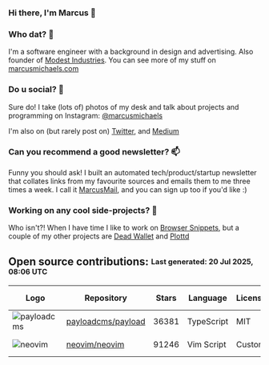 ### Hi there, I'm Marcus 👋

### Who dat? 🤔
I'm a software engineer with a background in design and advertising. Also founder of [Modest Industries](https://modestindustries.co). You can see more of my stuff on [marcusmichaels.com](https://marcusmichaels.com)

### Do u social? 👯
Sure do! I take (lots of) photos of my desk and talk about projects and programming on Instagram: [@marcusmichaels](https://instagram.com/marcusmichaels)

I'm also on (but rarely post on) [Twitter](https://twitter.com/marcusmichaels), and [Medium](https://medium.com/@marcusmichaels)

### Can you recommend a good newsletter? 📫 
Funny you should ask! I built an automated tech/product/startup newsletter that collates links from my favourite sources and emails them to me three times a week. I call it [MarcusMail](https://bit.ly/marcus-mail), and you can sign up too if you'd like :)

### Working on any cool side-projects? 🚀
Who isn't?! When I have time I like to work on [Browser Snippets](https://browsersnippets.com), but a couple of my other projects are [Dead Wallet](https://deadwallet.com) and [Plottd](https://plottd.com)

<!--
**marcusmichaels/marcusmichaels** is a ✨ _special_ ✨ repository because its `README.md` (this file) appears on your GitHub profile.

The CONTRIBUTIONS START / END section is a fun script that runs every day and adds any external contibutions I've made. Check the /scripts folder.
-->

<!-- CONTRIBUTIONS START -->

## Open source contributions: <sub><sup>Last generated: 20 Jul 2025, 08:06 UTC</sup></sub>

| Logo | Repository | Stars | Language | License | Website | Last Contribution |
|------|------------|---------|-------------|-------------|-------------|----------------------|
| ![payloadcms](https://avatars.githubusercontent.com/u/62968818?s=60) | [payloadcms/payload](https://github.com/payloadcms/payload) | 36381 | TypeScript | MIT | [payloadcms.com](https://payloadcms.com) | Jun 22, 2025 |
| ![neovim](https://avatars.githubusercontent.com/u/6471485?s=60) | [neovim/neovim](https://github.com/neovim/neovim) | 91246 | Vim Script | Custom | [neovim.io](https://neovim.io) | Feb 16, 2024 |

<!-- CONTRIBUTIONS END -->
